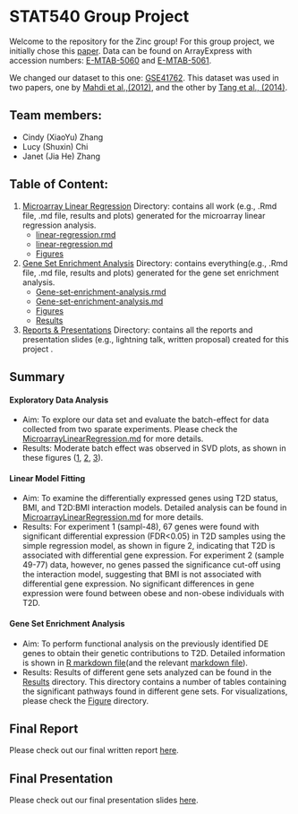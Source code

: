 # STAT540 Group Project

Welcome to the repository for the Zinc group! For this group project, we initially chose this [paper](https://www.ncbi.nlm.nih.gov/pmc/articles/PMC5069352/). Data can be found on ArrayExpress with accession numbers: [E-MTAB-5060](https://www.ebi.ac.uk/biostudies/arrayexpress/studies/E-MTAB-5060) and [E-MTAB-5061](https://www.ebi.ac.uk/biostudies/arrayexpress/studies/E-MTAB-5061?accession=E-MTAB-5061).

We changed our dataset to this one: [GSE41762](https://www.ncbi.nlm.nih.gov/geo/query/acc.cgi?acc=GSE41762). This dataset was used in two papers, one by [Mahdi et al.,(2012)](https://pubmed.ncbi.nlm.nih.gov/23140642/), and the other by [Tang et al., (2014)](https://pubmed.ncbi.nlm.nih.gov/25298321/).

## Team members:

-   Cindy (XiaoYu) Zhang
-   Lucy (Shuxin) Chi
-   Janet (Jia He) Zhang

## Table of Content:

1.  [Microarray Linear Regression](https://github.com/STAT540-UBC-2023/project-zinc/tree/main/MicroarrayLinearRegression) Directory: contains all work (e.g., .Rmd file, .md file, results and plots) generated for the microarray linear regression analysis.
    -   [linear-regression.rmd](https://github.com/STAT540-UBC-2023/project-zinc/blob/main/MicroarrayLinearRegression/MicroarrayLinearRegressionSrc.Rmd)
    -   [linear-regression.md](https://github.com/STAT540-UBC-2023/project-zinc/blob/main/MicroarrayLinearRegression/MicroarrayLinearRegressionSrc.md)
    -   [Figures](https://github.com/STAT540-UBC-2023/project-zinc/tree/main/MicroarrayLinearRegression/MicroarrayLinearRegressionSrc_files/figure-gfm)
2.  [Gene Set Enrichment Analysis](https://github.com/STAT540-UBC-2023/project-zinc/tree/main/GeneSetEnrichmentAnalysis) Directory: contains everything(e.g., .Rmd file, .md file, results and plots) generated for the gene set enrichment analysis.
    -   [Gene-set-enrichment-analysis.rmd](https://github.com/STAT540-UBC-2023/project-zinc/blob/main/GeneSetEnrichmentAnalysis/Gene-Set-Enrichment-Analysis.Rmd)
    -   [Gene-set-enrichment-analysis.md](https://github.com/STAT540-UBC-2023/project-zinc/blob/main/GeneSetEnrichmentAnalysis/Gene-Set-Enrichment-Analysis.md)
    -   [Figures](https://github.com/STAT540-UBC-2023/project-zinc/tree/main/GeneSetEnrichmentAnalysis/Gene-Set-Enrichment-Analysis_files/figure-gfm)
    -   [Results](https://github.com/STAT540-UBC-2023/project-zinc/tree/main/GeneSetEnrichmentAnalysis/Result)
3.  [Reports & Presentations](https://github.com/STAT540-UBC-2023/project-zinc/tree/main/Reports%26Presentations) Directory: contains all the reports and presentation slides (e.g., lightning talk, written proposal) created for this project .

## Summary

#### Exploratory Data Analysis

-   Aim: To explore our data set and evaluate the batch-effect for data collected from two sparate experiments. Please check the [MicroarrayLinearRegression.md](https://github.com/STAT540-UBC-2023/project-zinc/blob/main/MicroarrayLinearRegression/MicroarrayLinearRegressionSrc.md) for more details.
-   Results: Moderate batch effect was observed in SVD plots, as shown in these figures ([1](https://github.com/STAT540-UBC-2023/project-zinc/blob/main/MicroarrayLinearRegression/MicroarrayLinearRegressionSrc_files/figure-gfm/unnamed-chunk-7-1.png), [2](https://github.com/STAT540-UBC-2023/project-zinc/blob/main/MicroarrayLinearRegression/MicroarrayLinearRegressionSrc_files/figure-gfm/unnamed-chunk-7-2.png), [3](https://github.com/STAT540-UBC-2023/project-zinc/blob/main/MicroarrayLinearRegression/MicroarrayLinearRegressionSrc_files/figure-gfm/unnamed-chunk-7-3.png)).

#### Linear Model Fitting

-   Aim: To examine the differentially expressed genes using T2D status, BMI, and T2D:BMI interaction models. Detailed analysis can be found in [MicroarrayLinearRegression.md](https://github.com/STAT540-UBC-2023/project-zinc/blob/main/MicroarrayLinearRegression/MicroarrayLinearRegressionSrc.md) for more details.
-   Results: For experiment 1 (sampl-48), 67 genes were found with significant differential expression (FDR\<0.05) in T2D samples using the simple regression model, as shown in figure 2, indicating that T2D is associated with differential gene expression. For experiment 2 (sample 49-77) data, however, no genes passed the significance cut-off using the interaction model, suggesting that BMI is not associated with differential gene expression. No significant differences in gene expression were found between obese and non-obese individuals with T2D. 

#### Gene Set Enrichment Analysis

-   Aim: To perform functional analysis on the previously identified DE genes to obtain their genetic contributions to T2D. Detailed information is shown in [R markdown file](https://github.com/STAT540-UBC-2023/project-zinc/blob/main/GeneSetEnrichmentAnalysis/Gene-Set-Enrichment-Analysis.Rmd)(and the relevant [markdown file](https://github.com/STAT540-UBC-2023/project-zinc/blob/main/GeneSetEnrichmentAnalysis/Gene-Set-Enrichment-Analysis.md)).
-   Results: Results of different gene sets analyzed can be found in the [Results](https://github.com/STAT540-UBC-2023/project-zinc/tree/main/GeneSetEnrichmentAnalysis/Result) directory. This directory contains a number of tables containing the significant pathways found in different gene sets. For visualizations, please check the [Figure](https://github.com/STAT540-UBC-2023/project-zinc/tree/main/GeneSetEnrichmentAnalysis/Gene-Set-Enrichment-Analysis_files/figure-gfm) directory.

## Final Report

Please check out our final written report [here](https://github.com/STAT540-UBC-2023/project-zinc/blob/main/Reports%26Presentations/Final%20Written%20Report.md).

## Final Presentation

Please check out our final presentation slides [here](https://github.com/STAT540-UBC-2023/project-zinc/blob/main/Reports%26Presentations/STAT540%20final%20project.pptx).
